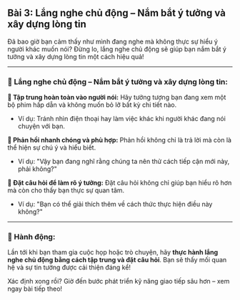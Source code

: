 ## Bài 3: Lắng nghe chủ động – Nắm bắt ý tưởng và xây dựng lòng tin

Đã bao giờ bạn cảm thấy như mình đang nghe mà không thực sự hiểu ý người khác muốn nói? Đừng lo, lắng nghe chủ động sẽ giúp bạn nắm bắt ý tưởng và xây dựng lòng tin một cách hiệu quả!

---

### 📌 Lắng nghe chủ động – Nắm bắt ý tưởng và xây dựng lòng tin:

**🔹 Tập trung hoàn toàn vào người nói:**
Hãy tưởng tượng bạn đang xem một bộ phim hấp dẫn và không muốn bỏ lỡ bất kỳ chi tiết nào.  
- Ví dụ: Tránh nhìn điện thoại hay làm việc khác khi người khác đang nói chuyện với bạn.  

**🔹 Phản hồi nhanh chóng và phù hợp:**
Phản hồi không chỉ là trả lời mà còn là thể hiện sự chú ý và hiểu biết.  
- Ví dụ: "Vậy bạn đang nghĩ rằng chúng ta nên thử cách tiếp cận mới này, phải không?"  

**🔹 Đặt câu hỏi để làm rõ ý tưởng:**
Đặt câu hỏi không chỉ giúp bạn hiểu rõ hơn mà còn cho thấy bạn thực sự quan tâm.  
- Ví dụ: "Bạn có thể giải thích thêm về cách thức thực hiện điều này không?"  

---

### 🚀 Hành động:

Lần tới khi bạn tham gia cuộc họp hoặc trò chuyện, hãy **thực hành lắng nghe chủ động bằng cách tập trung và đặt câu hỏi**. Bạn sẽ thấy mối quan hệ và sự tin tưởng được cải thiện đáng kể!

Xác định xong rồi? Giờ đến bước phát triển kỹ năng giao tiếp sâu hơn – xem ngay bài tiếp theo!